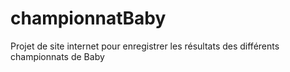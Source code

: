 # championnatBaby
Projet de site internet pour enregistrer les résultats des différents championnats de Baby
